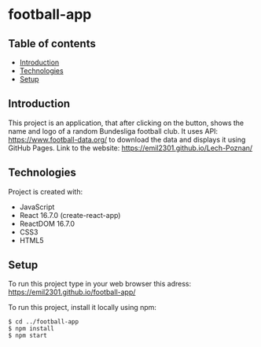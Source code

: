 # football-app
## Table of contents
* [Introduction](#introduction)
* [Technologies](#technologies)
* [Setup](#setup)

## Introduction
This project is an application, that after clicking on the button, shows the name and logo of a random Bundesliga football club. It uses API: https://www.football-data.org/ to download the data and displays it using GitHub Pages.
Link to the website: https://emil2301.github.io/Lech-Poznan/
	
## Technologies
Project is created with:
* JavaScript
* React 16.7.0 (create-react-app)
* ReactDOM 16.7.0
* CSS3
* HTML5
	
## Setup
To run this project type in your web browser this adress: 
https://emil2301.github.io/football-app/

To run this project, install it locally using npm:

```
$ cd ../football-app
$ npm install
$ npm start
```

